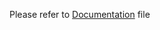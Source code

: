 Please refer to [Documentation](https://github.com/si294r/Documentation/blob/master/setup_apache_php_mariadb.md) file
